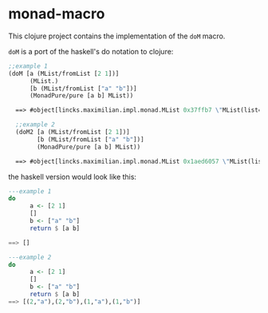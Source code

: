 # monad-macro

This clojure project contains the implementation of the `doM` macro.

`doM` is a port of the haskell's do notation to clojure:
```clojure
;;example 1
(doM [a (MList/fromList [2 1])]
      (MList.)
      [b (MList/fromList ["a" "b"])]
      (MonadPure/pure [a b] MList))

  ==> #object[lincks.maximilian.impl.monad.MList 0x37ffb7 \"MList(list=[])\"]

  ;;example 2
  (doM2 [a (MList/fromList [2 1])]
        [b (MList/fromList ["a" "b"])]
        (MonadPure/pure [a b] MList))

  ==> #object[lincks.maximilian.impl.monad.MList 0x1aed6057 \"MList(list=[[2 "a"], [2 "b"], [1 "a"], [1 "b"]])]\""
```

the haskell version would look like this:

```haskell
---example 1
do
      a <- [2 1]
      []
      b <- ["a" "b"]
      return $ [a b]

==> []

---example 2
do
      a <- [2 1]
      []
      b <- ["a" "b"]
      return $ [a b]
==> [(2,"a"),(2,"b"),(1,"a"),(1,"b")]
```
